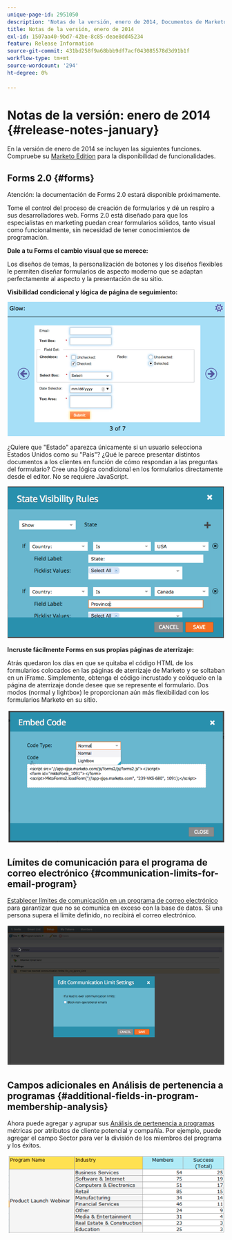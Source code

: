 ```yaml
---
unique-page-id: 2951050
description: 'Notas de la versión, enero de 2014, Documentos de Marketo: documentación del producto'
title: Notas de la versión, enero de 2014
exl-id: 1507aa40-9bd7-42be-8c85-deae8dd45234
feature: Release Information
source-git-commit: 431bd258f9a68bbb9df7acf043085578d3d91b1f
workflow-type: tm+mt
source-wordcount: '294'
ht-degree: 0%

---
```


# Notas de la versión: enero de 2014 {#release-notes-january}

En la versión de enero de 2014 se incluyen las siguientes funciones. Compruebe su [Marketo Edition](https://www.marketo.com/pricing/) para la disponibilidad de funcionalidades.

## Forms 2.0 {#forms}

Atención: la documentación de Forms 2.0 estará disponible próximamente.

Tome el control del proceso de creación de formularios y dé un respiro a sus desarrolladores web. Forms 2.0 está diseñado para que los especialistas en marketing puedan crear formularios sólidos, tanto visual como funcionalmente, sin necesidad de tener conocimientos de programación.

**Dale a tu Forms el cambio visual que se merece:**

Los diseños de temas, la personalización de botones y los diseños flexibles le permiten diseñar formularios de aspecto moderno que se adaptan perfectamente al aspecto y la presentación de su sitio.

**Visibilidad condicional y lógica de página de seguimiento:**

![](assets/image2014-9-22-10-3a30-3a52.png)

¿Quiere que &quot;Estado&quot; aparezca únicamente si un usuario selecciona Estados Unidos como su &quot;País&quot;? ¿Qué le parece presentar distintos documentos a los clientes en función de cómo respondan a las preguntas del formulario? Cree una lógica condicional en los formularios directamente desde el editor. No se requiere JavaScript.

![](assets/image2014-9-22-10-3a31-3a54.png)

**Incruste fácilmente Forms en sus propias páginas de aterrizaje:**

Atrás quedaron los días en que se quitaba el código HTML de los formularios colocados en las páginas de aterrizaje de Marketo y se soltaban en un iFrame. Simplemente, obtenga el código incrustado y colóquelo en la página de aterrizaje donde desee que se represente el formulario. Dos modos (normal y lightbox) le proporcionan aún más flexibilidad con los formularios Marketo en su sitio.

![](assets/image2014-9-22-10-3a38-3a2.png)

## Límites de comunicación para el programa de correo electrónico {#communication-limits-for-email-program}

[Establecer límites de comunicación en un programa de correo electrónico](/help/marketo/product-docs/email-marketing/email-programs/email-program-actions/enable-disable-communication-limits-in-an-email-program.md) para garantizar que no se comunica en exceso con la base de datos. Si una persona supera el límite definido, no recibirá el correo electrónico.

![](assets/image2014-9-22-10-3a38-3a31.png)

## Campos adicionales en Análisis de pertenencia a programas {#additional-fields-in-program-membership-analysis}

Ahora puede agregar y agrupar sus [Análisis de pertenencia a programas](/help/marketo/product-docs/reporting/revenue-cycle-analytics/program-analytics/build-a-program-membership-analysis-report-that-lists-leads.md) métricas por atributos de cliente potencial y compañía. Por ejemplo, puede agregar el campo Sector para ver la división de los miembros del programa y los éxitos.

![](assets/image2014-9-22-10-3a39-3a1.png)
